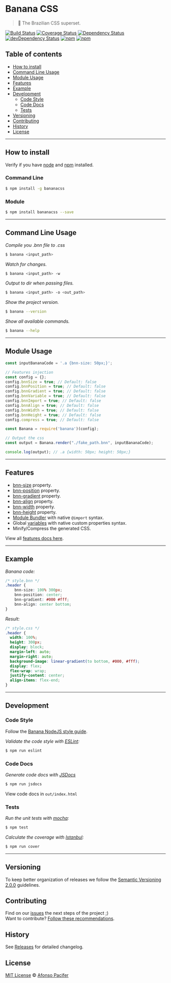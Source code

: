 # Banana CSS

> :banana: The Brazilian CSS superset.

[![Build Status](https://travis-ci.org/bananacss/bananacss.svg?branch=master)](https://travis-ci.org/bananacss/bananacss)
[![Coverage Status](https://coveralls.io/repos/github/bananacss/bananacss/badge.svg?branch=master)](https://coveralls.io/github/bananacss/bananacss?branch=master)
[![Dependency Status](https://david-dm.org/bananacss/bananacss.svg)](https://david-dm.org/bananacss/bananacss)
[![devDependency Status](https://david-dm.org/bananacss/bananacss/dev-status.svg)](https://david-dm.org/bananacss/bananacss#info=devDependencies)
[![npm](https://img.shields.io/npm/v/bananacss.svg)](https://www.npmjs.com/package/bananacss)
[![npm](https://img.shields.io/npm/dt/bananacss.svg)](https://www.npmjs.com/package/bananacss)

## Table of contents

- [How to install](#how-to-install)
- [Command Line Usage](#command-line-usage)
- [Module Usage](#module-usage)
- [Features](#features)
- [Example](#example)
- [Development](#development)
  - [Code Style](#code-style)
  - [Code Docs](#code-docs)
  - [Tests](#tests)
- [Versioning](#versioning)
- [Contributing](#contributing)
- [History](#history)
- [License](#license)

<hr>

## How to install

Verify if you have [node](http://nodejs.org/) and [npm](https://www.npmjs.org/) installed.

### Command Line

```sh
$ npm install -g bananacss
```

### Module

```sh
$ npm install bananacss --save
```

<hr>

## Command Line Usage

*Compile you .bnn file to .css*

```sh
$ banana <input_path>
```

*Watch for changes.*

```sh
$ banana <input_path> -w
```

*Output to dir when passing files.*

```sh
$ banana <input_path> -o <out_path>
```

*Show the project version.*

```sh
$ banana --version
```

*Show all available commands.*

```sh
$ banana --help
```

<hr>

## Module Usage

```js
const inputBananaCode = '.a {bnn-size: 50px;}';

// Features injection
const config = {};
config.bnnSize = true; // Default: false
config.bnnPosition = true; // Default: false
config.bnnGradient = true; // Default: false
config.bnnVariable = true; // Default: false
config.bnnImport = true; // Default: false
config.bnnAlign = true; // Default: false
config.bnnWidth = true; // Default: false
config.bnnHeight = true; // Default: false
config.compress = true; // Default: false

const Banana = require('banana')(config);

// Output the css
const output = Banana.render("./fake_path.bnn", inputBananaCode);

console.log(output); // .a {width: 50px; height: 50px;}
```

<hr>

## Features

- [bnn-size](docs/features-docs.md#bnn-size) property.
- [bnn-position](docs/features-docs.md#bnn-position) property.
- [bnn-gradient](docs/features-docs.md#bnn-gradient) property.
- [bnn-align](docs/features-docs.md#bnn-align) property.
- [bnn-width](docs/features-docs.md#bnn-width) property.
- [bnn-height](docs/features-docs.md#bnn-height) property.
- [Module Bundler](docs/features-docs.md#module-bundler) with native `@import` syntax.
- Global [variables](docs/features-docs.md#variables) with native custom properties syntax.
- Minify/Compress the generated CSS.

View all [features docs here](docs/features-docs.md).

<hr>

## Example

*Banana code:*
```css
/* style.bnn */
.header {
	bnn-size: 100% 300px;
	bnn-position: center;
	bnn-gradient: #000 #fff;
	bnn-align: center bottom;
}
```

*Result:*
```css
/* style.css */
.header {
  width: 100%;
  height: 300px;
  display: block;
  margin-left: auto;
  margin-right: auto;
  background-image: linear-gradient(to bottom, #000, #fff);
  display: flex;
  flex-wrap: wrap;
  justify-content: center;
  align-items: flex-end;
}
```

<hr>

## Development

### Code Style

Follow the [Banana NodeJS style guide](https://github.com/bananacss/banana-style-guide).

*Validate the code style with [ESLint](http://eslint.org/):*
```sh
$ npm run eslint
```

### Code Docs

*Generate code docs with [JSDocs](http://usejsdoc.org/)*
```sh
$ npm run jsdocs
```

View code docs in `out/index.html`

### Tests

*Run the unit tests with [mocha](https://mochajs.org/):*
```sh
$ npm test
```

*Calculate the coverage with [Istanbul](https://gotwarlost.github.io/istanbul/):*
```sh
$ npm run cover
```

<hr>

## Versioning

To keep better organization of releases we follow the [Semantic Versioning 2.0.0](http://semver.org/) guidelines.

## Contributing

Find on our [issues](https://github.com/bananacss/bananacss/issues/) the next steps of the project ;)
<br>
Want to contribute? [Follow these recommendations](https://github.com/bananacss/bananacss/blob/master/CONTRIBUTING.md).

## History

See [Releases](https://github.com/bananacss/bananacss/releases) for detailed changelog.

## License

[MIT License](https://github.com/bananacss/bananacss/blob/master/LICENSE.md) © [Afonso Pacifer](http://afonsopacifer.com/)
